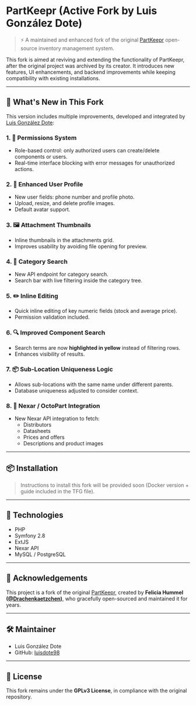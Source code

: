 # PartKeepr (Active Fork by Luis González Dote)

> ⚡️ A maintained and enhanced fork of the original [PartKeepr](https://github.com/partkeepr/PartKeepr) open-source inventory management system.

This fork is aimed at reviving and extending the functionality of PartKeepr, after the original project was archived by its creator. It introduces new features, UI enhancements, and backend improvements while keeping compatibility with existing installations.

---

## 🚀 What's New in This Fork

This version includes multiple improvements, developed and integrated by [Luis González Dote](mailto:luisindote@gmail.com):

### 1. 🔐 Permissions System
- Role-based control: only authorized users can create/delete components or users.
- Real-time interface blocking with error messages for unauthorized actions.

### 2. 👤 Enhanced User Profile
- New user fields: phone number and profile photo.
- Upload, resize, and delete profile images.
- Default avatar support.

### 3. 🖼️ Attachment Thumbnails
- Inline thumbnails in the attachments grid.
- Improves usability by avoiding file opening for preview.

### 4. 🧭 Category Search
- New API endpoint for category search.
- Search bar with live filtering inside the category tree.

### 5. ✏️ Inline Editing
- Quick inline editing of key numeric fields (stock and average price).
- Permission validation included.

### 6. 🔍 Improved Component Search
- Search terms are now **highlighted in yellow** instead of filtering rows.
- Enhances visibility of results.

### 7. 📦 Sub-Location Uniqueness Logic
- Allows sub-locations with the same name under different parents.
- Database uniqueness adjusted to consider context.

### 8. 🔗 Nexar / OctoPart Integration
- New Nexar API integration to fetch:
  - Distributors
  - Datasheets
  - Prices and offers
  - Descriptions and product images

---

## 📦 Installation

> Instructions to install this fork will be provided soon (Docker version + guide included in the TFG file).

---

## 🔧 Technologies

- PHP
- Symfony 2.8
- ExtJS
- Nexar API
- MySQL / PostgreSQL

---

## 📘 Acknowledgements

This project is a fork of the original [PartKeepr](https://github.com/partkeepr/PartKeepr), created by **Felicia Hummel ([@Drachenkaetzchen](https://github.com/Drachenkaetzchen))**, who gracefully open-sourced and maintained it for years.

---

## 🛠️ Maintainer

- Luis González Dote  
- GitHub: [luisdote98](https://github.com/luisdote98)

---

## 📜 License

This fork remains under the **GPLv3 License**, in compliance with the original repository.
